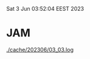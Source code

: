 Sat  3 Jun 03:52:04 EEST 2023
# JAM
<a href='./cache/202306/03_03.log'>./cache/202306/03_03.log</a>

